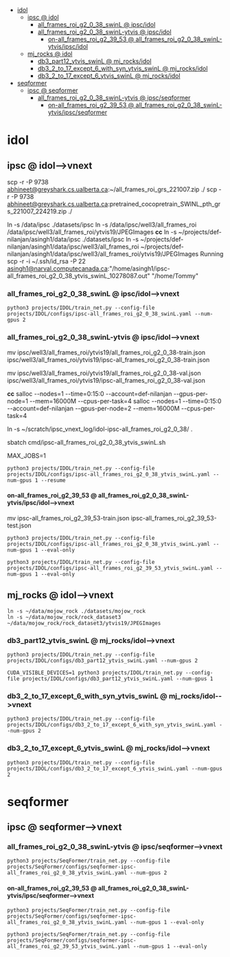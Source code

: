 <!-- MarkdownTOC -->

- [idol](#ido_l_)
    - [ipsc       @ idol](#ipsc___idol_)
        - [all_frames_roi_g2_0_38_swinL       @ ipsc/idol](#all_frames_roi_g2_0_38_swinl___ipsc_ido_l_)
        - [all_frames_roi_g2_0_38_swinL-ytvis       @ ipsc/idol](#all_frames_roi_g2_0_38_swinl_ytvis___ipsc_ido_l_)
            - [on-all_frames_roi_g2_39_53       @ all_frames_roi_g2_0_38_swinL-ytvis/ipsc/idol](#on_all_frames_roi_g2_39_53___all_frames_roi_g2_0_38_swinl_ytvis_ipsc_idol_)
    - [mj_rocks       @ idol](#mj_rocks___idol_)
        - [db3_part12_ytvis_swinL       @ mj_rocks/idol](#db3_part12_ytvis_swinl___mj_rocks_ido_l_)
        - [db3_2_to_17_except_6_with_syn_ytvis_swinL       @ mj_rocks/idol](#db3_2_to_17_except_6_with_syn_ytvis_swinl___mj_rocks_ido_l_)
        - [db3_2_to_17_except_6_ytvis_swinL       @ mj_rocks/idol](#db3_2_to_17_except_6_ytvis_swinl___mj_rocks_ido_l_)
- [seqformer](#seqformer_)
    - [ipsc       @ seqformer](#ipsc___seqforme_r_)
        - [all_frames_roi_g2_0_38_swinL-ytvis       @ ipsc/seqformer](#all_frames_roi_g2_0_38_swinl_ytvis___ipsc_seqformer_)
            - [on-all_frames_roi_g2_39_53       @ all_frames_roi_g2_0_38_swinL-ytvis/ipsc/seqformer](#on_all_frames_roi_g2_39_53___all_frames_roi_g2_0_38_swinl_ytvis_ipsc_seqforme_r_)

<!-- /MarkdownTOC -->
<a id="ido_l_"></a>
# idol

<a id="ipsc___idol_"></a>
## ipsc       @ idol-->vnext
scp -r -P 9738 abhineet@greyshark.cs.ualberta.ca:~/all_frames_roi_grs_221007.zip ./
scp -r -P 9738 abhineet@greyshark.cs.ualberta.ca:pretrained_cocopretrain_SWINL_pth_grs_221007_224219.zip ./

ln -s /data/ipsc ./datasets/ipsc
ln -s /data/ipsc/well3/all_frames_roi /data/ipsc/well3/all_frames_roi/ytvis19/JPEGImages
__cc__
ln -s ~/projects/def-nilanjan/asingh1/data/ipsc ./datasets/ipsc
ln -s  ~/projects/def-nilanjan/asingh1/data/ipsc/well3/all_frames_roi  ~/projects/def-nilanjan/asingh1/data/ipsc/well3/all_frames_roi/ytvis19/JPEGImages
Running scp -r -i ~/.ssh/id_rsa -P 22 asingh1@narval.computecanada.ca:"/home/asingh1/ipsc-all_frames_roi_g2_0_38_ytvis_swinL_10278087.out" "/home/Tommy"


<a id="all_frames_roi_g2_0_38_swinl___ipsc_ido_l_"></a>
### all_frames_roi_g2_0_38_swinL       @ ipsc/idol-->vnext
```
python3 projects/IDOL/train_net.py --config-file projects/IDOL/configs/ipsc-all_frames_roi_g2_0_38_swinL.yaml --num-gpus 2 
```
<a id="all_frames_roi_g2_0_38_swinl_ytvis___ipsc_ido_l_"></a>
### all_frames_roi_g2_0_38_swinL-ytvis       @ ipsc/idol-->vnext
mv ipsc/well3/all_frames_roi/ytvis19/all_frames_roi_g2_0_38-train.json ipsc/well3/all_frames_roi/ytvis19/ipsc-all_frames_roi_g2_0_38-train.json

mv ipsc/well3/all_frames_roi/ytvis19/all_frames_roi_g2_0_38-val.json ipsc/well3/all_frames_roi/ytvis19/ipsc-all_frames_roi_g2_0_38-val.json

__cc__
salloc --nodes=1 --time=0:15:0 --account=def-nilanjan --gpus-per-node=1 --mem=16000M --cpus-per-task=4
salloc --nodes=1 --time=0:15:0 --account=def-nilanjan --gpus-per-node=2 --mem=16000M --cpus-per-task=4

ln -s ~/scratch/ipsc_vnext_log/idol-ipsc-all_frames_roi_g2_0_38/ .

sbatch cmd/ipsc-all_frames_roi_g2_0_38_ytvis_swinL.sh

MAX_JOBS=1

```
python3 projects/IDOL/train_net.py --config-file projects/IDOL/configs/ipsc-all_frames_roi_g2_0_38_ytvis_swinL.yaml --num-gpus 1 --resume
```

<a id="on_all_frames_roi_g2_39_53___all_frames_roi_g2_0_38_swinl_ytvis_ipsc_idol_"></a>
#### on-all_frames_roi_g2_39_53       @ all_frames_roi_g2_0_38_swinL-ytvis/ipsc/idol-->vnext
mv ipsc-all_frames_roi_g2_39_53-train.json ipsc-all_frames_roi_g2_39_53-test.json
```
python3 projects/IDOL/train_net.py --config-file projects/IDOL/configs/ipsc-all_frames_roi_g2_0_38_ytvis_swinL.yaml --num-gpus 1 --eval-only

python3 projects/IDOL/train_net.py --config-file projects/IDOL/configs/ipsc-all_frames_roi_g2_39_53_ytvis_swinL.yaml --num-gpus 1 --eval-only
```

<a id="mj_rocks___idol_"></a>
## mj_rocks       @ idol-->vnext
```
ln -s ~/data/mojow_rock ./datasets/mojow_rock
ln -s ~/data/mojow_rock/rock_dataset3 ~/data/mojow_rock/rock_dataset3/ytvis19/JPEGImages
```
<a id="db3_part12_ytvis_swinl___mj_rocks_ido_l_"></a>
### db3_part12_ytvis_swinL       @ mj_rocks/idol-->vnext
```
python3 projects/IDOL/train_net.py --config-file projects/IDOL/configs/db3_part12_ytvis_swinL.yaml --num-gpus 2
```

```
CUDA_VISIBLE_DEVICES=1 python3 projects/IDOL/train_net.py --config-file projects/IDOL/configs/db3_part12_ytvis_swinL.yaml --num-gpus 1 
```
<a id="db3_2_to_17_except_6_with_syn_ytvis_swinl___mj_rocks_ido_l_"></a>
### db3_2_to_17_except_6_with_syn_ytvis_swinL       @ mj_rocks/idol-->vnext
```
python3 projects/IDOL/train_net.py --config-file projects/IDOL/configs/db3_2_to_17_except_6_with_syn_ytvis_swinL.yaml --num-gpus 2
```
<a id="db3_2_to_17_except_6_ytvis_swinl___mj_rocks_ido_l_"></a>
### db3_2_to_17_except_6_ytvis_swinL       @ mj_rocks/idol-->vnext
```
python3 projects/IDOL/train_net.py --config-file projects/IDOL/configs/db3_2_to_17_except_6_ytvis_swinL.yaml --num-gpus 2
```

<a id="seqformer_"></a>
# seqformer

<a id="ipsc___seqforme_r_"></a>
## ipsc       @ seqformer-->vnext
<a id="all_frames_roi_g2_0_38_swinl_ytvis___ipsc_seqformer_"></a>
### all_frames_roi_g2_0_38_swinL-ytvis       @ ipsc/seqformer-->vnext
```
python3 projects/SeqFormer/train_net.py --config-file projects/SeqFormer/configs/seqformer-ipsc-all_frames_roi_g2_0_38_ytvis_swinL.yaml --num-gpus 2
```

<a id="on_all_frames_roi_g2_39_53___all_frames_roi_g2_0_38_swinl_ytvis_ipsc_seqforme_r_"></a>
#### on-all_frames_roi_g2_39_53       @ all_frames_roi_g2_0_38_swinL-ytvis/ipsc/seqformer-->vnext
```
python3 projects/SeqFormer/train_net.py --config-file projects/SeqFormer/configs/seqformer-ipsc-all_frames_roi_g2_0_38_ytvis_swinL.yaml --num-gpus 1 --eval-only

python3 projects/SeqFormer/train_net.py --config-file projects/SeqFormer/configs/seqformer-ipsc-all_frames_roi_g2_39_53_ytvis_swinL.yaml --num-gpus 1 --eval-only
```











